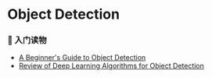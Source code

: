 # Object Detection

### :notebook_with_decorative_cover: 入门读物
- [A Beginner's Guide to Object Detection](https://www.datacamp.com/community/tutorials/object-detection-guide)
- [Review of Deep Learning Algorithms for Object Detection](https://medium.com/comet-app/review-of-deep-learning-algorithms-for-object-detection-c1f3d437b852)
